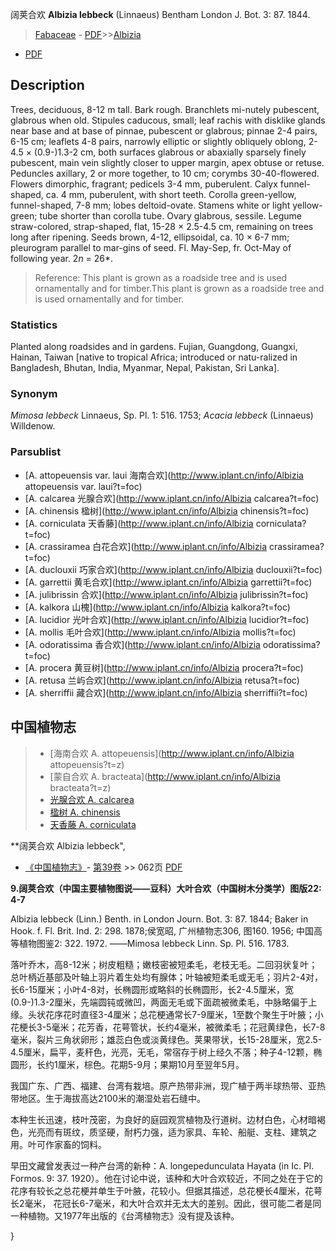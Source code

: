 阔荚合欢 **Albizia lebbeck** (Linnaeus) Bentham London J. Bot. 3: 87. 1844.

> [Fabaceae](http://www.iplant.cn/info/Fabaceae?t=foc) - [PDF](http://www.iplant.cn/foc/pdf/Fabaceae.pdf)>>[Albizia](http://www.iplant.cn/info/Albizia?t=foc)
 - [PDF](http://www.iplant.cn/foc/pdf/Albizia.pdf)

## Description

Trees, deciduous, 8-12 m tall. Bark rough. Branchlets mi-nutely pubescent, glabrous when old. Stipules caducous, small; leaf rachis with disklike glands near base and at base of pinnae, pubescent or glabrous; pinnae 2-4 pairs, 6-15 cm; leaflets 4-8 pairs, narrowly elliptic or slightly obliquely oblong, 2-4.5 × (0.9-)1.3-2 cm, both surfaces glabrous or abaxially sparsely finely pubescent, main vein slightly closer to upper margin, apex obtuse or retuse. Peduncles axillary, 2 or more together, to 10 cm; corymbs 30-40-flowered. Flowers dimorphic, fragrant; pedicels 3-4 mm, puberulent. Calyx funnel-shaped, ca. 4 mm, puberulent, with short teeth. Corolla green-yellow, funnel-shaped, 7-8 mm; lobes deltoid-ovate. Stamens white or light yellow-green; tube shorter than corolla tube. Ovary glabrous, sessile. Legume straw-colored, strap-shaped, flat, 15-28 × 2.5-4.5 cm, remaining on trees long after ripening. Seeds brown, 4-12, ellipsoidal, ca. 10 × 6-7 mm; pleurogram parallel to mar-gins of seed. Fl. May-Sep, fr. Oct-May of following year. 2*n* = 26*.

> Reference: 
> This plant is grown as a roadside tree and is used ornamentally and for timber.This plant is grown as a roadside tree and is used ornamentally and for timber.

### Statistics
Planted along roadsides and in gardens. Fujian, Guangdong, Guangxi, Hainan, Taiwan [native to tropical Africa; introduced or natu-ralized in Bangladesh, Bhutan, India, Myanmar, Nepal, Pakistan, Sri Lanka].

### Synonym
*Mimosa lebbeck* Linnaeus, Sp. Pl. 1: 516. 1753; *Acacia lebbeck* (Linnaeus) Willdenow.

### Parsublist

* [A.  attopeuensis var. laui  海南合欢](http://www.iplant.cn/info/Albizia attopeuensis var. laui?t=foc)
* [A.  calcarea  光腺合欢](http://www.iplant.cn/info/Albizia calcarea?t=foc)
* [A.  chinensis  楹树](http://www.iplant.cn/info/Albizia chinensis?t=foc)
* [A.  corniculata  天香藤](http://www.iplant.cn/info/Albizia corniculata?t=foc)
* [A.  crassiramea  白花合欢](http://www.iplant.cn/info/Albizia crassiramea?t=foc)
* [A.  duclouxii  巧家合欢](http://www.iplant.cn/info/Albizia duclouxii?t=foc)
* [A.  garrettii  黄毛合欢](http://www.iplant.cn/info/Albizia garrettii?t=foc)
* [A.  julibrissin  合欢](http://www.iplant.cn/info/Albizia julibrissin?t=foc)
* [A.  kalkora  山槐](http://www.iplant.cn/info/Albizia kalkora?t=foc)
* [A.  lucidior  光叶合欢](http://www.iplant.cn/info/Albizia lucidior?t=foc)
* [A.  mollis  毛叶合欢](http://www.iplant.cn/info/Albizia mollis?t=foc)
* [A.  odoratissima  香合欢](http://www.iplant.cn/info/Albizia odoratissima?t=foc)
* [A.  procera  黄豆树](http://www.iplant.cn/info/Albizia procera?t=foc)
* [A.  retusa  兰屿合欢](http://www.iplant.cn/info/Albizia retusa?t=foc)
* [A.  sherriffii  藏合欢](http://www.iplant.cn/info/Albizia sherriffii?t=foc)

## 中国植物志

> * [海南合欢  A.  attopeuensis](http://www.iplant.cn/info/Albizia attopeuensis?t=z)
> * [蒙自合欢  A.  bracteata](http://www.iplant.cn/info/Albizia bracteata?t=z)
> * [光腺合欢  A.  calcarea](Albizia-calcarea-光腺合欢.md)
> * [楹树  A.  chinensis](Albizia-chinensis-楹树.md)
> * [天香藤  A.  corniculata](Albizia-corniculata-天香藤.md)

**阔荚合欢 Albizia lebbeck",

* [《中国植物志》](http://www.iplant.cn/frps)- [第39卷](http://www.iplant.cn/frps/vol/39) >> 062页 [PDF](http://www.iplant.cn/frps/pdf/39/062a.PDF)

**9.阔荚合欢（中国主要植物图说——豆科）大叶合欢（中国树木分类学）图版22: 4-7**

Albizia lebbeck (Linn.) Benth. in London Journ. Bot. 3: 87. 1844; Baker in Hook. f. Fl. Brit. Ind. 2: 298. 1878;侯宽昭, 广州植物志306, 图160. 1956; 中国高等植物图鉴2: 322. 1972. ——Mimosa lebbeck Linn. Sp. Pl. 516. 1783.

落叶乔木，高8-12米；树皮粗糙；嫩枝密被短柔毛，老枝无毛。二回羽状复叶；总叶柄近基部及叶轴上羽片着生处均有腺体；叶轴被短柔毛或无毛；羽片2-4对，长6-15厘米；小叶4-8对，长椭圆形或略斜的长椭圆形，长2-4.5厘米，宽(0.9-)1.3-2厘米，先端圆钝或微凹，两面无毛或下面疏被微柔毛，中脉略偏于上缘。头状花序花时直径3-4厘米；总花梗通常长7-9厘米，1至数个聚生于叶腋；小花梗长3-5毫米；花芳香，花萼管状，长约4毫米，被微柔毛；花冠黄绿色，长7-8毫米，裂片三角状卵形；雄蕊白色或淡黄绿色。荚果带状，长15-28厘米，宽2.5-4.5厘米，扁平，麦秆色，光亮，无毛，常宿存于树上经久不落；种子4-12颗，椭圆形，长约1厘米，棕色。花期5-9月；果期10月至翌年5月。

我国广东、广西、福建、台湾有栽培。原产热带非洲，现广植于两半球热带、亚热带地区。生于海拔高达2100米的潮湿处岩石缝中。

本种生长迅速，枝叶茂密，为良好的庭园观赏植物及行道树。边材白色，心材暗褐色，光亮而有斑纹，质坚硬，耐朽力强，适为家具、车轮、船艇、支柱、建筑之用。叶可作家畜的饲料。

早田文藏曾发表过一种产台湾的新种：A. longepedunculata Hayata (in Ic. Pl. Formos. 9: 37. 1920）。他在讨论中说，该种和大叶合欢较近，不同之处在于它的花序有较长之总花梗并单生于叶腋，花较小。但据其描述，总花梗长4厘米，花萼长2毫米， 花冠长6-7毫米，和大叶合欢并无太大的差别。因此，很可能二者是同一种植物。又1977年出版的《台湾植物志》没有提及该种。

}